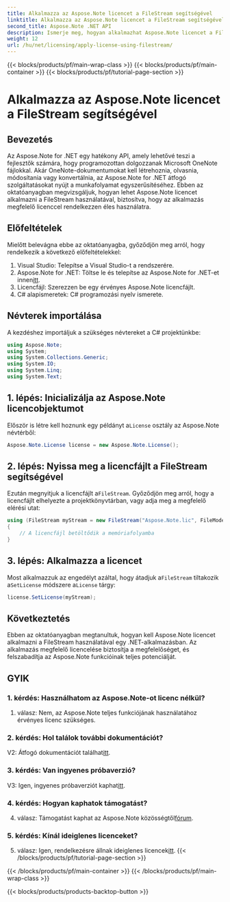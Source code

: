 ```yaml
---
title: Alkalmazza az Aspose.Note licencet a FileStream segítségével
linktitle: Alkalmazza az Aspose.Note licencet a FileStream segítségével
second_title: Aspose.Note .NET API
description: Ismerje meg, hogyan alkalmazhat Aspose.Note licencet a FileStream használatával a .NET-alkalmazásaiban a zökkenőmentes integráció érdekében.
weight: 12
url: /hu/net/licensing/apply-license-using-filestream/
---
```


{{< blocks/products/pf/main-wrap-class >}}
{{< blocks/products/pf/main-container >}}
{{< blocks/products/pf/tutorial-page-section >}}

# Alkalmazza az Aspose.Note licencet a FileStream segítségével

## Bevezetés

Az Aspose.Note for .NET egy hatékony API, amely lehetővé teszi a fejlesztők számára, hogy programozottan dolgozzanak Microsoft OneNote fájlokkal. Akár OneNote-dokumentumokat kell létrehoznia, olvasnia, módosítania vagy konvertálnia, az Aspose.Note for .NET átfogó szolgáltatásokat nyújt a munkafolyamat egyszerűsítéséhez. Ebben az oktatóanyagban megvizsgáljuk, hogyan lehet Aspose.Note licencet alkalmazni a FileStream használatával, biztosítva, hogy az alkalmazás megfelelő licenccel rendelkezzen éles használatra.

## Előfeltételek

Mielőtt belevágna ebbe az oktatóanyagba, győződjön meg arról, hogy rendelkezik a következő előfeltételekkel:

1. Visual Studio: Telepítse a Visual Studio-t a rendszerére.
2.  Aspose.Note for .NET: Töltse le és telepítse az Aspose.Note for .NET-et innen[itt](https://releases.aspose.com/note/net/).
3. Licencfájl: Szerezzen be egy érvényes Aspose.Note licencfájlt.
4. C# alapismeretek: C# programozási nyelv ismerete.

## Névterek importálása

A kezdéshez importáljuk a szükséges névtereket a C# projektünkbe:

```csharp
using Aspose.Note;
using System;
using System.Collections.Generic;
using System.IO;
using System.Linq;
using System.Text;
```

## 1. lépés: Inicializálja az Aspose.Note licencobjektumot

 Először is létre kell hoznunk egy példányt a`License` osztály az Aspose.Note névtérből:

```csharp
Aspose.Note.License license = new Aspose.Note.License();
```

## 2. lépés: Nyissa meg a licencfájlt a FileStream segítségével

 Ezután megnyitjuk a licencfájlt a`FileStream`. Győződjön meg arról, hogy a licencfájlt elhelyezte a projektkönyvtárban, vagy adja meg a megfelelő elérési utat:

```csharp
using (FileStream myStream = new FileStream("Aspose.Note.lic", FileMode.Open))
{
    // A licencfájl betöltődik a memóriafolyamba
}
```

## 3. lépés: Alkalmazza a licencet

 Most alkalmazzuk az engedélyt azáltal, hogy átadjuk a`FileStream` tiltakozik a`SetLicense` módszere a`License` tárgy:

```csharp
license.SetLicense(myStream);
```

## Következtetés

Ebben az oktatóanyagban megtanultuk, hogyan kell Aspose.Note licencet alkalmazni a FileStream használatával egy .NET-alkalmazásban. Az alkalmazás megfelelő licencelése biztosítja a megfelelőséget, és felszabadítja az Aspose.Note funkcióinak teljes potenciálját.

## GYIK

### 1. kérdés: Használhatom az Aspose.Note-ot licenc nélkül?

1. válasz: Nem, az Aspose.Note teljes funkciójának használatához érvényes licenc szükséges.

### 2. kérdés: Hol találok további dokumentációt?

 V2: Átfogó dokumentációt találhat[itt](https://reference.aspose.com/note/net/).

### 3. kérdés: Van ingyenes próbaverzió?

 V3: Igen, ingyenes próbaverziót kaphat[itt](https://releases.aspose.com/).

### 4. kérdés: Hogyan kaphatok támogatást?

4. válasz: Támogatást kaphat az Aspose.Note közösségtől[fórum](https://forum.aspose.com/c/note/28).

### 5. kérdés: Kínál ideiglenes licenceket?

 5. válasz: Igen, rendelkezésre állnak ideiglenes licencek[itt](https://purchase.aspose.com/temporary-license/).
{{< /blocks/products/pf/tutorial-page-section >}}

{{< /blocks/products/pf/main-container >}}
{{< /blocks/products/pf/main-wrap-class >}}

{{< blocks/products/products-backtop-button >}}
